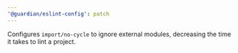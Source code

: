 ```yaml
---
'@guardian/eslint-config': patch
---
```


Configures `import/no-cycle` to ignore external modules, decreasing the time it takes to lint a project.
